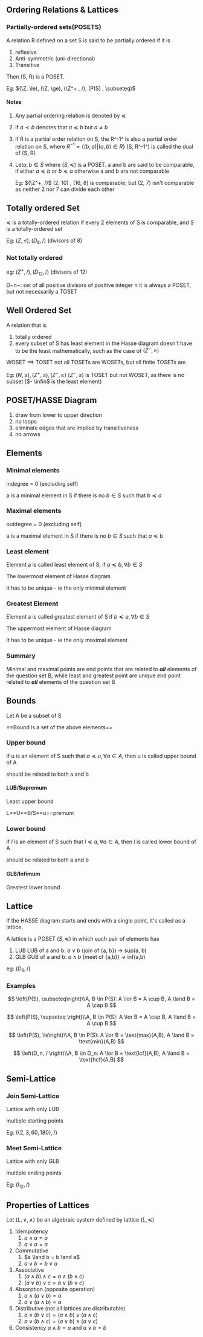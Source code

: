 ## Ordering Relations & Lattices

### Partially-ordered sets(POSETS)

A relation R defined on a set S is said to be partially ordered if it is

1. reflexive
2. Anti-symmetric (uni-directional)
3. Transitive

Then (S, R) is a POSET.

Eg: $(\Z, \le), (\Z, \ge), (\Z^+ , /), (P(S) , \subseteq)$

#### Notes

1. Any partial ordering relation is denoted by $\preceq$

2. if $a \prec b$ denotes that $a \preceq b$ but $a \ne b$

3. if R is a partial order relation on S, the R^-1^ is also a partial order relation on S, where $R^{-1} = \{ (b, a) | (a,b) \in R \}$
   (S, R^-1^) is called the dual of (S, R)

4. Let$a, b \in S$ where $(S, \preceq)$ is a POSET.
   a and b are said to be comparable, if either $a \preceq b$ or $b \preceq a$
   otherwise a and b are not comparable

   Eg: $(\Z^+, /)$
   (2, 10) , (16, 8) is comparable; but (2, 7) isn't comparable as neither 2 nor 7 can divide each other

## Totally ordered Set

$\preceq$ is a totally-ordered relation if every 2 elements of S is comparable, and S is a totally-ordered set

Eg: $(Z, \le), (D_8,/)$ (divisors of 8)

### Not totally ordered

eg: $(Z^+, /), (D_{12}, /)$ (divisors of 12)

D~n~: set of all positive divisors of positive integer n
it is always a POSET, but not necessarily a TOSET

## Well Ordered Set

A relation that is

1. totally ordered
2. every subset of S has least element in the Hasse diagram
   doesn't have to be the least mathematically, such as the case of $(Z^-, \ge)$

WOSET $\implies$ TOSET
not all TOSETs are WOSETs, but all finite TOSETs are

Eg: $(N, \le), (Z^+, \le), (Z^-, \ge)$
$(Z^-, \le)$ is TOSET but not WOSET, as there is no subset ($- \infin$ is the least element)

## POSET/HASSE Diagram

1. draw from lower to upper direction
2. no loops
3. eliminate edges that are implied by transitiveness
4. no arrows

## Elements

### Minimal elements

indegree = 0 (excluding self)

a is a minimal element in S if there is no $b \in S$ such that $b \preceq a$

### Maximal elements

outdegree = 0 (excluding self)

a is a maximal element in S if there is no $b \in S$ such that $a \preceq b$

### Least element

Element a is called least element of S, if $a \preceq b, \forall b \in S$

The lowermost element of Hasse diagram

It has to be unique - ie the only minimal element

### Greatest Element

Element a is called greatest element of S if $b \preceq a, \forall b\in S$ 

The uppermost element of Hasse diagram

It has to be unique - ie the only maximal element

### Summary

Minimal and maximal points are end points that are related to ***all*** elements of the question set B, while least and greatest point are unique end point related to ***all*** elements of the question set B

## Bounds

Let A be a subset of S

==Bound is a set of the above elements==

### Upper bound

If u is an element of S such that $a \preceq u, \forall a \in A$, then u is called upper bound of A

should be related to both a and b

#### LUB/Supremum

Least upper bound

L==U==B/S==u==premum

### Lower bound

If $l$ is an element of S such that $l \preceq a, \forall a \in A$, then $l$ is called lower bound of A

should be related to both a and b

#### GLB/Infimum

Greatest lower bound

## Lattice

If the HASSE diagram starts and ends with a single point, it's called as a lattice.

A lattice is a POSET $(S, \preceq)$ in which each pair of elements has

1. LUB
   LUB of a and b: $a \lor b$ (join of {a, b}) -> sup(a, b)
2. GLB
   GUB of a and b: $a \land b$ (meet of {a,b}) -> inf(a,b)

eg: $(D_6, /)$

### Examples

$$
\left(P(S), \subseteq\right)\\A, B \in P(S): A \lor B = A \cup B, A \land B = A \cap B
$$

$$
\left(P(S), \supseteq \right)\\A, B \in P(S): A \lor B = A \cap B, A \land B = A \cup B
$$

$$
\left(P(S), \le\right)\\A, B \in P(S): A \lor B = \text{max}(A,B), A \land B = \text{min}(A,B)
$$

$$
\left(D_n, / \right)\\A, B \in D_n: A \lor B = \text{lcf}(A,B), A \land B = \text{hcf}(A,B)
$$

## Semi-Lattice

### Join Semi-Lattice

Lattice with only LUB

multiple starting points

Eg: $( \{2, 3, 60,180\},  /)$

### Meet Semi-Lattice

Lattice with only GLB

multiple ending points

Eg: $(I_{12}, /)$

## Properties of Lattices

Let $(L, \lor, \land)$ be an algebraic system defined by lattice $(L, \preceq)$

1. Idempotency
   1. $a \land a = a$
   2. $a \lor a = a$
2. Commutative
   1. $a \land b = b \and a$
   2. $a \lor b = b \lor a$
3. Associative
   1. $(a \land b) \land c = a \land (b \land c)$
   2. $(a \lor b) \lor c = a \lor (b \lor c)$
4. Absorption
   (opposite operation)
   1. $a \land (a \lor b) = a$
   2. $a \lor (a \land b) = a$
5. Distributive (not all lattices are distributable)
   1. $a \land (b \lor c) = (a \land b) \lor (a \land c)$
   2. $a \lor (b \land c) = (a \lor b) \land (a \lor c)$
6. Consistency
   $a \land b = a \text{ and } a \lor b = b$

